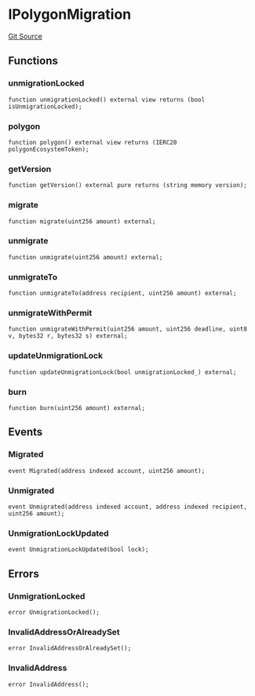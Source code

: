 # IPolygonMigration
[Git Source](https://github.com/0xPolygon/pol-token/blob/a780764684dd1ef1ca70707f8069da35cddbd074/src/interfaces/IPolygonMigration.sol)


## Functions
### unmigrationLocked


```solidity
function unmigrationLocked() external view returns (bool isUnmigrationLocked);
```

### polygon


```solidity
function polygon() external view returns (IERC20 polygonEcosystemToken);
```

### getVersion


```solidity
function getVersion() external pure returns (string memory version);
```

### migrate


```solidity
function migrate(uint256 amount) external;
```

### unmigrate


```solidity
function unmigrate(uint256 amount) external;
```

### unmigrateTo


```solidity
function unmigrateTo(address recipient, uint256 amount) external;
```

### unmigrateWithPermit


```solidity
function unmigrateWithPermit(uint256 amount, uint256 deadline, uint8 v, bytes32 r, bytes32 s) external;
```

### updateUnmigrationLock


```solidity
function updateUnmigrationLock(bool unmigrationLocked_) external;
```

### burn


```solidity
function burn(uint256 amount) external;
```

## Events
### Migrated

```solidity
event Migrated(address indexed account, uint256 amount);
```

### Unmigrated

```solidity
event Unmigrated(address indexed account, address indexed recipient, uint256 amount);
```

### UnmigrationLockUpdated

```solidity
event UnmigrationLockUpdated(bool lock);
```

## Errors
### UnmigrationLocked

```solidity
error UnmigrationLocked();
```

### InvalidAddressOrAlreadySet

```solidity
error InvalidAddressOrAlreadySet();
```

### InvalidAddress

```solidity
error InvalidAddress();
```

